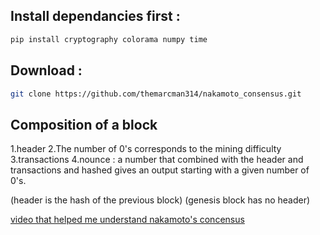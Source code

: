 ## Install dependancies first :
```bash
pip install cryptography colorama numpy time
```

## Download :
```bash
git clone https://github.com/themarcman314/nakamoto_consensus.git
```


## Composition of a block
1.header
2.The number of 0's corresponds to the mining difficulty
3.transactions
4.nounce : a number that combined with the header and transactions and hashed gives an output starting with a given number of 0's.

(header is the hash of the previous block)
(genesis block has no header)


[video that helped me understand nakamoto's concensus](https://www.youtube.com/watch?v=bBC-nXj3Ng4)
